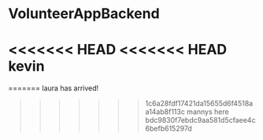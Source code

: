 # VolunteerAppBackend

<<<<<<< HEAD
<<<<<<< HEAD
kevin
=======
=======
laura has arrived!
>>>>>>> 1c6a28fdf17421da15655d6f4518aa14ab8f113c
mannys here
>>>>>>> bdc9830f7ebdc9aa581d5cfaee4c6befb615297d
